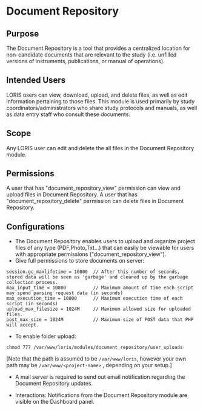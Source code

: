 # Document Repository

## Purpose

 The Document Repository is a tool that provides a centralized location for non-candidate documents that are relevant to the study (i.e. unfilled versions of instruments, publications, or manual of operations).

## Intended Users

 LORIS users can view, download, upload, and delete files, as well as edit information pertaining to those files.
 This module is used primarily by study coordinators/administrators who share study protocols and manuals, as well as data entry staff who consult these documents.

## Scope

 Any LORIS user can edit and delete the all files in the Document Repository module. 

## Permissions

 A user that has "document_repository_view" permission can view and upload files in Document Repository.
 A user that has "document_repository_delete" permission can delete files in Document Repository.

## Configurations

- The Document Repository enables users to upload and organize project files of any type (PDF,Photo,Txt...) that can easily be viewable for users with appropriate permissions ("document_repository_view").
- Give full permissions to store documents on server: 
```
session.gc_maxlifetime = 10800  // After this number of seconds, stored data will be seen as 'garbage' and cleaned up by the garbage collection process.
max_input_time = 10800          // Maximum amount of time each script may spend parsing request data (in seconds)
max_execution_time = 10800      // Maximum execution time of each script (in seconds)
upload_max_filesize = 1024M     // Maximum allowed size for uploaded files.
post_max_size = 1024M           // Maximum size of POST data that PHP will accept.
```

- To enable folder upload:
```
chmod 777 /var/www/loris/modules/document_repository/user_uploads
```
[Note that the path is assumed to be ```/var/www/loris```, however your own path may be ```/var/www/<project-name>``` , depending on your setup.]

- A mail server is required to send out email notification regarding the Document Repository updates.

- Interactions: Notifications from the Document Repository module are visible on the Dashboard panel.
  
